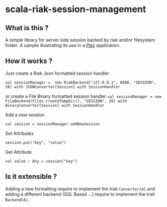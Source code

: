 scala-riak-session-management
=============================

What is this ?
--------------
A simple library for server side session backed by riak and/or filesystem folder.
A sample illustrating its use in a [Play](http://www.playframework.com) application.

How it works ?
---------------

Just create a Riak Json formatted session handler

`val sessionManager =  new RiakBackend("127.0.0.1", 8098, "SESSION", 20) with JSONConverter[Session] with SessionHandler`

or create a File Binary formatted session handler
`val sessionManager = new FileBackend(Files.createTempDir(), "SESSION", 20) with BinaryConverter[Session] with SessionHandler`

Add a new session

`val session = sessionManager.addNewSession`

Set Attributes

`session.put("key", "value")`

Get Attribute

`val value : Any = session("key")`


Is it extensible ?
-------------------

Adding a new formatting require to implement the trait `Converter[A]` and adding a different backend (SQL Based ...) require to implement the trait `Backend[A]`.



